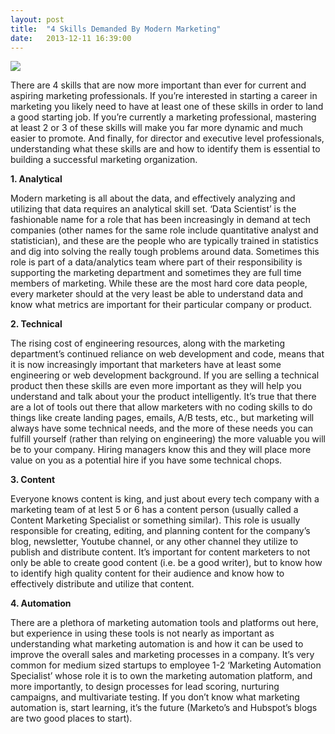 ```yaml
---
layout: post
title:  "4 Skills Demanded By Modern Marketing"
date:   2013-12-11 16:39:00
---
```




<img src="{{ site.baseurl }}/assets/img/napolean.jpg">

There are 4 skills that are now more important than ever for current and aspiring marketing professionals. If you’re interested in starting a career in marketing you likely need to have at least one of these skills in order to land a good starting job. If you’re currently a marketing professional, mastering at least 2 or 3 of these skills will make you far more dynamic and much easier to promote. And finally, for director and executive level professionals, understanding what these skills are and how to identify them is essential to building a successful marketing organization.

**1. Analytical**

Modern marketing is all about the data, and effectively analyzing and utilizing that data requires an analytical skill set. ‘Data Scientist’ is the fashionable name for a role that has been increasingly in demand at tech companies (other names for the same role include quantitative analyst and statistician), and these are the people who are typically trained in statistics and dig into solving the really tough problems around data. Sometimes this role is part of a data/analytics team where part of their responsibility is supporting the marketing department and sometimes they are full time members of marketing. While these are the most hard core data people, every marketer  should at the very least be able to understand data and know what metrics are important for their particular company or product.

**2. Technical**

The rising cost of engineering resources, along with the marketing department’s continued reliance on web development and code,  means that it is now increasingly important that marketers have at least some engineering or web development background. If you are selling a technical product then these skills are even more important as they will help you understand and talk about your the product intelligently. It’s true that there are a lot of tools out there that allow marketers with no coding skills to do things like create landing pages, emails, A/B tests, etc., but marketing will always have some technical needs, and the more of these needs you can fulfill yourself (rather than relying on engineering) the more valuable you will be to your company. Hiring managers know this and they will place more value on you as a potential hire if you have some technical chops.

**3. Content**

Everyone knows content is king, and just about every tech company with a marketing team of at lest 5 or 6 has a content person (usually called a Content Marketing Specialist or something similar). This role is usually responsible for creating, editing, and planning content for the company’s blog, newsletter, Youtube channel, or any other channel they utilize to publish and distribute content. It’s important for content marketers to not only be able to create good content (i.e. be a good writer), but to know how to identify high quality content for their audience and know how to effectively distribute and utilize that content.

**4. Automation**

There are a plethora of marketing automation tools and platforms out here, but experience in using these tools is not nearly as important as understanding what marketing automation is and how it can be used to improve the overall sales and marketing processes in a company. It’s very common for medium sized startups to employee 1-2 ‘Marketing Automation Specialist’ whose role it is to own the marketing automation platform, and more importantly, to design processes for lead scoring, nurturing campaigns, and multivariate testing. If you don’t know what marketing automation is, start learning, it’s the future (Marketo’s and Hubspot’s blogs are two good places to start).